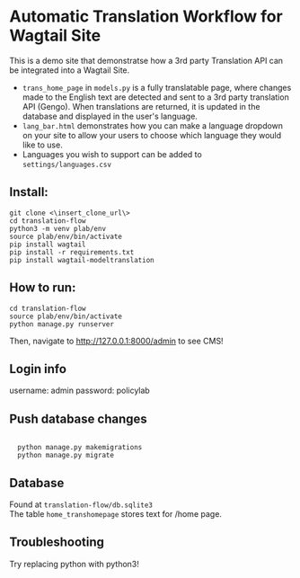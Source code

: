 # Automatic Translation Workflow for Wagtail Site 
This is a demo site that demonstratse how a 3rd party Translation API can be integrated into a Wagtail Site. 
<ul>
<li><code>trans_home_page</code> in <code>models.py</code> is a fully translatable page, where changes made to the English text are detected and sent to a 3rd party translation API (Gengo). When translations are returned, it is updated in the database and displayed in the user's language. </li>
<li><code>lang_bar.html</code> demonstrates how you can make a language dropdown on your site to allow your users to choose which language they would like to use.</li>
<li>Languages you wish to support can be added to <code>settings/languages.csv</code></li>
</ul>

## Install:
<pre><code>git clone <\insert_clone_url\>
cd translation-flow
python3 -m venv plab/env
source plab/env/bin/activate
pip install wagtail     
pip install -r requirements.txt
pip install wagtail-modeltranslation
</code></pre>

## How to run:
<pre><code>cd translation-flow
source plab/env/bin/activate
python manage.py runserver
</code></pre>

Then, navigate to http://127.0.0.1:8000/admin to see CMS!

## Login info
username: admin
password: policylab

## Push database changes
<pre><code>
  python manage.py makemigrations
  python manage.py migrate
</code></pre>

## Database
Found at <code>translation-flow/db.sqlite3</code> <br>
The table <code>home_transhomepage</code> stores text for /home page.

## Troubleshooting
Try replacing python with python3!
